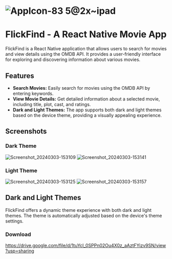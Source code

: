 # ![AppIcon-83 5@2x~ipad](https://github.com/vishnuchandramc/react-native-FlickFind/assets/43258677/f6c984bd-6b70-4bf3-a499-2a053cc4ed3c)
# FlickFind - A React Native Movie App

FlickFind is a React Native application that allows users to search for movies and view details using the OMDB API. It provides a user-friendly interface for exploring and discovering information about various movies.

## Features

- **Search Movies:** Easily search for movies using the OMDB API by entering keywords.
- **View Movie Details:** Get detailed information about a selected movie, including title, plot, cast, and ratings.
- **Dark and Light Themes:** The app supports both dark and light themes based on the device theme, providing a visually appealing experience.

## Screenshots

### Dark Theme
![Screenshot_20240303-153109](https://github.com/vishnuchandramc/react-native-FlickFind/assets/43258677/0b90ff59-5e00-40ab-b6a6-384d4b4a425b)
![Screenshot_20240303-153141](https://github.com/vishnuchandramc/react-native-FlickFind/assets/43258677/3fbb9c50-e25b-4ece-88f7-4247957863a6)


### Light Theme
![Screenshot_20240303-153125](https://github.com/vishnuchandramc/react-native-FlickFind/assets/43258677/93c36e21-62cd-4fc2-94c6-6565a1a987fa)
![Screenshot_20240303-153157](https://github.com/vishnuchandramc/react-native-FlickFind/assets/43258677/a944fc7a-c8cc-4e5c-8958-02748739f4dd)

## Dark and Light Themes

FlickFind offers a dynamic theme experience with both dark and light themes. The theme is automatically adjusted based on the device's theme settings.

### Download 
https://drive.google.com/file/d/1tuYcl_0SPPn02Ou4X0z_aAztFYizv9SN/view?usp=sharing

